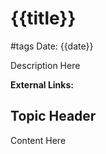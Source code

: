 # {{title}}
#tags
Date: {{date}}

Description Here

**External Links:**


## Topic Header
Content Here